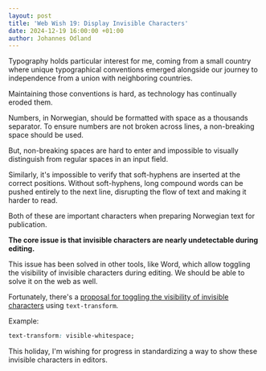 ```yaml
---
layout: post
title: 'Web Wish 19: Display Invisible Characters'
date: 2024-12-19 16:00:00 +01:00
author: Johannes Odland
---
```


Typography holds particular interest for me, 
coming from a small country where unique typographical conventions emerged 
alongside our journey to independence from a union with neighboring countries.

Maintaining those conventions is hard, as technology has continually eroded them.

Numbers, in Norwegian, should be formatted with space as a thousands separator. 
To ensure numbers are not broken across lines, a non-breaking space should be used.

But, non-breaking spaces are hard to enter and impossible to visually distinguish from regular spaces in an input field.

Similarly, it's impossible to verify that soft-hyphens are inserted at the correct positions. 
Without soft-hyphens, long compound words can be pushed entirely to the next line, 
disrupting the flow of text and making it harder to read.

Both of these are important characters when preparing Norwegian text for publication.

**The core issue is that invisible characters are nearly undetectable during editing.**

This issue has been solved in other tools, like Word, 
which allow toggling the visibility of invisible characters during editing.
We should be able to solve it on the web as well.

Fortunately, there's a [proposal for toggling the visibility of invisible characters][show-invisible-characters] using
`text-transform`. 

Example: 
```css
text-transform: visible-whitespace;
```

This holiday, I'm wishing for progress in standardizing a way to show these invisible characters in editors.

[show-invisible-characters]: https://github.com/w3c/csswg-drafts/issues/8874